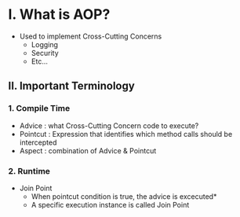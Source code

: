 # I. What is AOP?
* Used to implement Cross-Cutting Concerns
	* Logging
	* Security
	* Etc...

## II. Important Terminology
### 1. Compile Time
* Advice : what Cross-Cutting Concern code to execute? 
* Pointcut : Expression that identifies which method calls should be intercepted
* Aspect : combination of Advice & Pointcut
### 2. Runtime
* Join Point 
	* When pointcut condition is true, the advice is excecuted*
	* A specific execution instance is called Join Point
